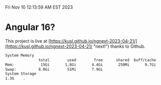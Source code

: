 Fri Nov 10 12:13:59 AM EST 2023

# Angular 16?


This project is live at [https://kusl.github.io/ngnext-2023-04-21/](https://kusl.github.io/ngnext-2023-04-21/ "next!") thanks to Github.

```bash
System Memory
               total        used        free      shared  buff/cache   available
Mem:            15Gi       1.8Gi       4.4Gi       250Mi       9.7Gi        13Gi
Swap:          8.0Gi        51Mi       7.9Gi
System Storage
1.3G	.
```
